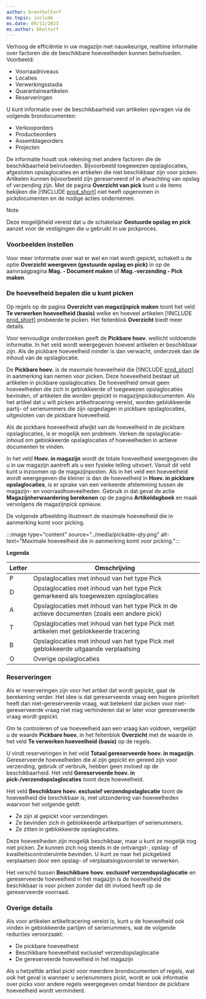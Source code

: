 ```yaml
---
author: brentholtorf
ms.topic: include
ms.date: 09/11/2023
ms.author: bholtorf
---
```


Verhoog de efficiëntie in uw magazijn met nauwkeurige, realtime informatie over factoren die de beschikbare hoeveelheden kunnen beïnvloeden. Voorbeeld: 

* Voorraadniveaus
* Locaties
* Verwerkingsstadia
* Quarantaineartikelen
* Reserveringen

U kunt informatie over de beschikbaarheid van artikelen opvragen via de volgende brondocumenten:

* Verkooporders
* Productieorders
* Assemblageorders
* Projecten

De informatie houdt ook rekening met andere factoren die de beschikbaarheid beïnvloeden. Bijvoorbeeld toegewezen opslaglocaties, afgesloten opslaglocaties en artikelen die niet beschikbaar zijn voor picken. Artikelen kunnen bijvoorbeeld zijn gereserveerd of in afwachting van opslag of verzending zijn. Met de pagina **Overzicht van pick** kunt u de items bekijken die [!INCLUDE [prod_short](prod_short.md)] niet heeft opgenomen in pickdocumenten en de nodige acties ondernemen.

> [!NOTE]
> Deze mogelijkheid vereist dat u de schakelaar **Gestuurde opslag en pick** aanzet voor de vestigingen die u gebruikt in uw pickproces.

### <a name="set-up-previews"></a>Voorbeelden instellen

Voor meer informatie over wat er wel en niet wordt gepickt, schakelt u de optie **Overzicht weergeven (gestuurde opslag en pick)** in op de aanvraagpagina **Mag. - Document maken** of **Mag.-verzending - Pick maken**.

### <a name="determine-the-quantity-you-can-pick"></a>De hoeveelheid bepalen die u kunt picken

Op regels op de pagina **Overzicht van magazijnpick maken** toont het veld **Te verwerken hoeveelheid (basis)** welke en hoeveel artikelen [!INCLUDE [prod_short](prod_short.md)] probeerde te picken. Het feitenblok **Overzicht** biedt meer details.

Voor eenvoudige onderzoeken geeft de **Pickbare hoev.** wellicht voldoende informatie. In het veld wordt weergegeven hoeveel artikelen er beschikbaar zijn. Als de pickbare hoeveelheid minder is dan verwacht, onderzoek dan de inhoud van de opslaglocatie.

De **Pickbare hoev.** is de maximale hoeveelheid die [!INCLUDE [prod_short](prod_short.md)] in aanmerking kan nemen voor picken. Deze hoeveelheid bestaat uit artikelen in pickbare opslaglocaties. De hoeveelheid omvat geen hoeveelheden die zich in geblokkeerde of toegewezen opslaglocaties bevinden, of artikelen die worden gepickt in magazijnpickdocumenten. Als het artikel dat u wilt picken artikeltracering vereist, worden geblokkeerde partij- of serienummers die zijn opgeslagen in pickbare opslaglocaties, uitgesloten van de pickbare hoeveelheid.

Als de pickbare hoeveelheid afwijkt van de hoeveelheid in de pickbare opslaglocaties, is er mogelijk een probleem. Verken de opslaglocatie-inhoud om geblokkeerde opslaglocaties of hoeveelheden in actieve documenten te vinden.

In het veld **Hoev. in magazijn** wordt de totale hoeveelheid weergegeven die u in uw magazijn aantreft als u een fysieke telling uitvoert. Vanuit dit veld kunt u inzoomen op de magazijnposten. Als in het veld een hoeveelheid wordt weergegeven die kleiner is dan de hoeveelheid in **Hoev. in pickbare opslaglocaties**, is er sprake van een verkeerde afstemming tussen de magazijn- en voorraadhoeveelheden. Gebruik in dat geval de actie **Magazijnherwaardering berekenen** op de pagina **Artikeldagboek** en maak vervolgens de magazijnpick opnieuw.

De volgende afbeelding illustreert de maximale hoeveelheid die in aanmerking komt voor picking.

:::image type="content" source="../media/pickable-qty.png" alt-text="Maximale hoeveelheid die in aanmerking komt voor picking.":::

**Legenda**

|Letter  |Omschrijving  |
|---------|---------|
|P     |Opslaglocaties met inhoud van het type Pick         |
|D     |Opslaglocaties met inhoud van het type Pick gemarkeerd als toegewezen opslaglocaties        |
|A     |Opslaglocaties met inhoud van het type Pick in de actieve documenten (zoals een andere pick)       |
|T     |Opslaglocaties met inhoud van het type Pick met artikelen met geblokkeerde tracering         |
|B     |Opslaglocaties met inhoud van het type Pick met geblokkeerde uitgaande verplaatsing         |
|O     |Overige opslaglocaties         |

### <a name="reservations"></a>Reserveringen

Als er reserveringen zijn voor het artikel dat wordt gepickt, gaat de berekening verder. Het idee is dat gereserveerde vraag een hogere prioriteit heeft dan niet-gereserveerde vraag, wat betekent dat picken voor niet-gereserveerde vraag niet mag verhinderen dat er later voor gereserveerde vraag wordt gepickt.

Om te controleren of uw hoeveelheid aan een vraag kan voldoen, vergelijkt u de waarde **Pickbare hoev.** in het feitenblok **Overzicht** met de waarde in het veld **Te verwerken hoeveelheid (basis)** op de regels.

U vindt reserveringen in het veld **Totaal gereserveerde hoev. in magazijn**. Gereserveerde hoeveelheden die al zijn gepickt en gereed zijn voor verzending, gebruik of verbruik, hebben geen invloed op de beschikbaarheid. Het veld **Gereserveerde hoev. in pick-/verzendopslaglocaties** toont deze hoeveelheid.

Het veld **Beschikbare hoev. exclusief verzendopslaglocatie** toont de hoeveelheid die beschikbaar is, met uitzondering van hoeveelheden waarvoor het volgende geldt:

* Ze zijn al gepickt voor verzendingen.
* Ze bevinden zich in geblokkeerde artikelpartijen of serienummers.
* Ze zitten in geblokkeerde opslaglocaties.

Deze hoeveelheden zijn mogelijk beschikbaar, maar u kunt ze mogelijk nog niet picken. Ze kunnen zich nog steeds in de ontvangst-, opslag- of kwaliteitscontroleruimte bevinden. U kunt ze naar het pickgebied verplaatsen door een opslag- of verplaatsingsvoorstel te verwerken.

Het verschil tussen **Beschikbare hoev. exclusief verzendopslaglocatie** en gereserveerde hoeveelheid in het magazijn is de hoeveelheid die beschikbaar is voor picken zonder dat dit invloed heeft op de gereserveerde voorraad.

### <a name="other-details"></a>Overige details

Als voor artikelen artikeltracering vereist is, kunt u de hoeveelheid ook vinden in geblokkeerde partijen of serienummers, wat de volgende reducties veroorzaakt:

* De pickbare hoeveelheid
* Beschikbare hoeveelheid exclusief verzendopslaglocatie
* De gereserveerde hoeveelheid in het magazijn 

Als u hetzelfde artikel pickt voor meerdere brondocumenten of regels, wat ook het geval is wanneer u serienummers pickt, wordt er ook informatie over picks voor andere regels weergegeven omdat hierdoor de pickbare hoeveelheid wordt verminderd.
